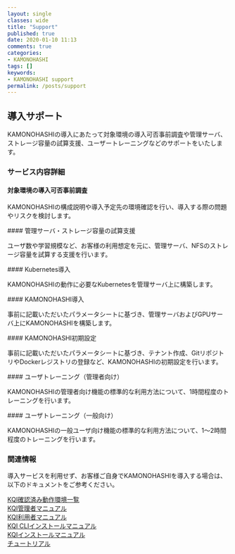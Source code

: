 ```yaml
---
layout: single
classes: wide
title: "Support"
published: true
date: 2020-01-10 11:13
comments: true
categories:
- KAMONOHASHI
tags: []
keywords:
- KAMONOHASHI support
permalink: /posts/support
---
```


## 導入サポート
<p>KAMONOHASHIの導入にあたって対象環境の導入可否事前調査や管理サーバ、ストレージ容量の試算支援、ユーザートレーニングなどのサポートをいたします。</p>

### サービス内容詳細
#### 対象環境の導入可否事前調査
<p>KAMONOHASHIの構成説明や導入予定先の環境確認を行い、導入する際の問題やリスクを検討します。</p>
#### 管理サーバ・ストレージ容量の試算支援
<p>ユーザ数や学習規模など、お客様の利用想定を元に、管理サーバ、NFSのストレージ容量を試算する支援を行います。</p>
#### Kubernetes導入
<p>KAMONOHASHIの動作に必要なKubernetesを管理サーバ上に構築します。</p>
#### KAMONOHASHI導入
<p>事前に記載いただいたパラメータシートに基づき、管理サーバおよびGPUサーバ上にKAMONOHASHIを構築します。</p>
#### KAMONOHASHI初期設定
<p>事前に記載いただいたパラメータシートに基づき、テナント作成、GitリポジトリやDockerレジストリの登録など、KAMONOHASHIの初期設定を行います。</p>
#### ユーザトレーニング（管理者向け）
<p>KAMONOHASHIの管理者向け機能の標準的な利用方法について、1時間程度のトレーニングを行います。</p>
#### ユーザトレーニング（一般向け）
<p>KAMONOHASHIの一般ユーザ向け機能の標準的な利用方法について、1～2時間程度のトレーニングを行います。</p>


### 関連情報
<p>導入サービスを利用せず、お客様ご自身でKAMONOHASHIを導入する場合は、以下のドキュメントをご参考ください。</p>
<a href="https://kamonohashi.ai/docs/install-and-update#外部サービスとの互換性">
KQI確認済み動作環境一覧 </a><br>
<a href="https://kamonohashi.ai/docs/how-to/admin/">
KQI管理者マニュアル </a><br>
<a href="https://kamonohashi.ai/docs/how-to/user">
KQI利用者マニュアル </a><br>
<a href="https://kamonohashi.ai/docs/how-to/cli/">
KQI CLIインストールマニュアル </a><br>
<a href="https://kamonohashi.ai/docs/install-and-update#インストール方法">
KQIインストールマニュアル </a><br>
<a href="https://kamonohashi.ai/docs/tutorial">
チュートリアル </a><br>

